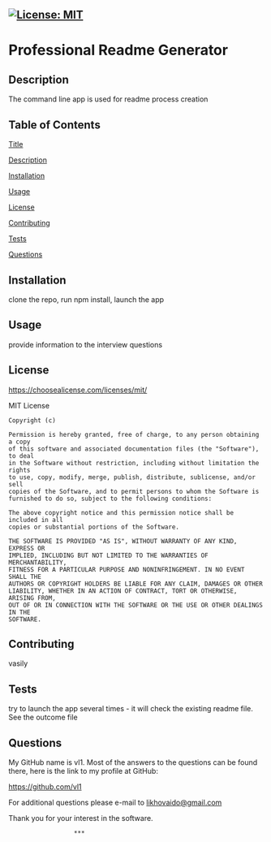 ## [![License: MIT](https://img.shields.io/badge/License-MIT-yellow.svg)](https://opensource.org/licenses/MIT)

  # Professional Readme Generator

  ## Description
  The command line app is used for readme process creation
  
  ## Table of Contents

  [Title](#title)

  [Description](#description)

  [Installation](#installation)

  [Usage](#usage)

  [License](#license)

  [Contributing](#contributing)

  [Tests](#tests)

  [Questions](#questions)
  
  ## Installation
  clone the repo, run npm install, launch the app
  
  ## Usage
  provide information to the interview questions
  
  ## License
  https://choosealicense.com/licenses/mit/

  MIT License

    Copyright (c) 
    
    Permission is hereby granted, free of charge, to any person obtaining a copy
    of this software and associated documentation files (the "Software"), to deal
    in the Software without restriction, including without limitation the rights
    to use, copy, modify, merge, publish, distribute, sublicense, and/or sell
    copies of the Software, and to permit persons to whom the Software is
    furnished to do so, subject to the following conditions:
    
    The above copyright notice and this permission notice shall be included in all
    copies or substantial portions of the Software.
    
    THE SOFTWARE IS PROVIDED "AS IS", WITHOUT WARRANTY OF ANY KIND, EXPRESS OR
    IMPLIED, INCLUDING BUT NOT LIMITED TO THE WARRANTIES OF MERCHANTABILITY,
    FITNESS FOR A PARTICULAR PURPOSE AND NONINFRINGEMENT. IN NO EVENT SHALL THE
    AUTHORS OR COPYRIGHT HOLDERS BE LIABLE FOR ANY CLAIM, DAMAGES OR OTHER
    LIABILITY, WHETHER IN AN ACTION OF CONTRACT, TORT OR OTHERWISE, ARISING FROM,
    OUT OF OR IN CONNECTION WITH THE SOFTWARE OR THE USE OR OTHER DEALINGS IN THE
    SOFTWARE.

  ## Contributing
  vasily
  
  ## Tests
  try to launch the app several times - it will check the existing readme file. See the outcome file 

  ## Questions

  My GitHub name is vl1. Most of the answers to the questions can be found there, here is the link to my profile at GitHub:

  https://github.com/vl1

  For additional questions please e-mail to likhovaido@gmail.com

  Thank you for your interest in the software.


                      ***
  
  
